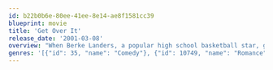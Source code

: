 ```yaml
---
id: b22b0b6e-80ee-41ee-8e14-ae8f1581cc39
blueprint: movie
title: 'Get Over It'
release_date: '2001-03-08'
overview: "When Berke Landers, a popular high school basketball star, gets dumped by his life-long girlfriend, Allison, he soon begins to lose it. But with the help of his best friend Felix's sister Kelly, he follows his ex into the school's spring musical. Thus ensues a love triangle loosely based upon Shakespeare's \"A Midsummer Night's Dream\", where Berke is only to find himself getting over Allison and beginning to fall for Kelly."
genres: '[{"id": 35, "name": "Comedy"}, {"id": 10749, "name": "Romance"}]'
---
```

